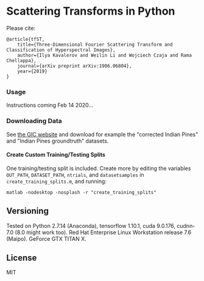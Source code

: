 # Scattering Transforms in Python

Please cite:

```
@article{tfST,
	title={Three-Dimensional Fourier Scattering Transform and Classification of Hyperspectral Images},
	author={Ilya Kavalerov and Weilin Li and Wojciech Czaja and Rama Chellappa},
	journal={arXiv preprint arXiv:1906.06804},
	year={2019}
}
```

### Usage

Instructions coming Feb 14 2020...

### Downloading Data

See [the GIC website](http://www.ehu.eus/ccwintco/index.php/Hyperspectral_Remote_Sensing_Scenes) and download for example the "corrected Indian Pines" and "Indian Pines groundtruth" datasets.


#### Create Custom Training/Testing Splits

One training/testing split is included. Create more by editing the variables `OUT_PATH`, `DATASET_PATH`, `ntrials`, and `datasetsamples` in `create_training_splits.m`, and running:

```
matlab -nodesktop -nosplash -r "create_training_splits"
```


## Versioning

Tested on Python 2.7.14 (Anaconda), tensorflow 1.10.1, cuda 9.0.176, cudnn-7.0 (8.0 might work too). Red Hat Enterprise Linux Workstation release 7.6 (Maipo). GeForce GTX TITAN X.

## License

MIT
